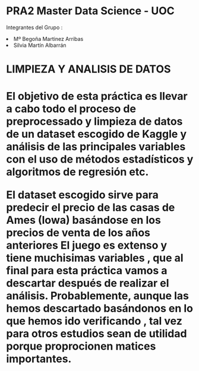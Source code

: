 # PRA2 Master Data Science - UOC 
Integrantes del Grupo :
<li>Mº Begoña Martinez Arribas
<li>Silvia Martín Albarrán

<h1>LIMPIEZA Y ANALISIS DE DATOS<h1>
El objetivo de esta práctica es llevar a cabo todo el proceso de preprocessado y limpieza de datos de un dataset escogido de
Kaggle y análisis de las principales variables con el uso de métodos estadísticos y algoritmos de regresión etc.

El dataset escogido sirve para predecir el precio de las casas de Ames (Iowa) basándose en los precios de venta de los años anteriores 
El juego es extenso y tiene muchisimas variables , que al final para esta práctica vamos a descartar después de realizar 
el análisis.
Probablemente, aunque las hemos descartado basándonos en lo que hemos ido verificando , tal vez para otros estudios sean de utilidad porque  proprocionen matices importantes.
